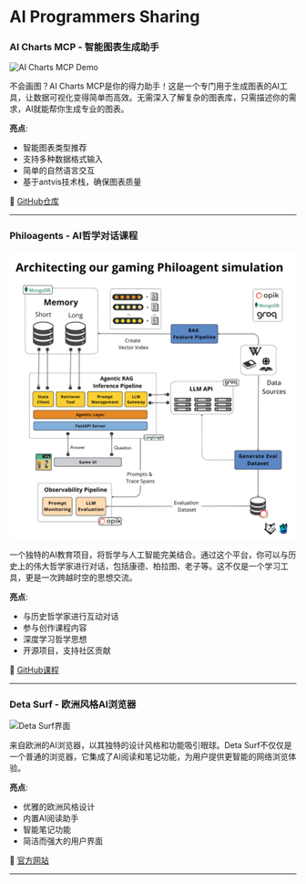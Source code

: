 # AI Programmers Sharing

### AI Charts MCP - 智能图表生成助手

![AI Charts MCP Demo](https://camo.githubusercontent.com/f274c385660f0ae58a171565c86ac06993a2b0b123bb6d21a5ea3c5f129ae157/68747470733a2f2f6d646e2e616c697061796f626a656374732e636f6d2f6875616d65695f7161387178752f616674732f696d672f412a5a6c7a4b514b6f4a7a735941414141414141414141414141656d4a3741512f666d742e77656270)

不会画图？AI Charts MCP是你的得力助手！这是一个专门用于生成图表的AI工具，让数据可视化变得简单而高效。无需深入了解复杂的图表库，只需描述你的需求，AI就能帮你生成专业的图表。

**亮点**:
- 智能图表类型推荐
- 支持多种数据格式输入
- 简单的自然语言交互
- 基于antvis技术栈，确保图表质量

🔗 [GitHub仓库](https://github.com/antvis/mcp-server-chart)

---

### Philoagents - AI哲学对话课程

![Philoagents系统架构](https://github.com/neural-maze/philoagents-course/raw/main/static/diagrams/system_architecture.png)

一个独特的AI教育项目，将哲学与人工智能完美结合。通过这个平台，你可以与历史上的伟大哲学家进行对话，包括康德、柏拉图、老子等。这不仅是一个学习工具，更是一次跨越时空的思想交流。

**亮点**:
- 与历史哲学家进行互动对话
- 参与创作课程内容
- 深度学习哲学思想
- 开源项目，支持社区贡献

🔗 [GitHub课程](https://github.com/neural-maze/philoagents-course)

---

### Deta Surf - 欧洲风格AI浏览器

![Deta Surf界面](https://deta.surf/_image?href=%2F_astro%2Fnote.C2Wvr0Qa.webp&w=920&h=520&q=95&f=webp)

来自欧洲的AI浏览器，以其独特的设计风格和功能吸引眼球。Deta Surf不仅仅是一个普通的浏览器，它集成了AI阅读和笔记功能，为用户提供更智能的网络浏览体验。

**亮点**:
- 优雅的欧洲风格设计
- 内置AI阅读助手
- 智能笔记功能
- 简洁而强大的用户界面

🔗 [官方网站](https://deta.surf/)

---